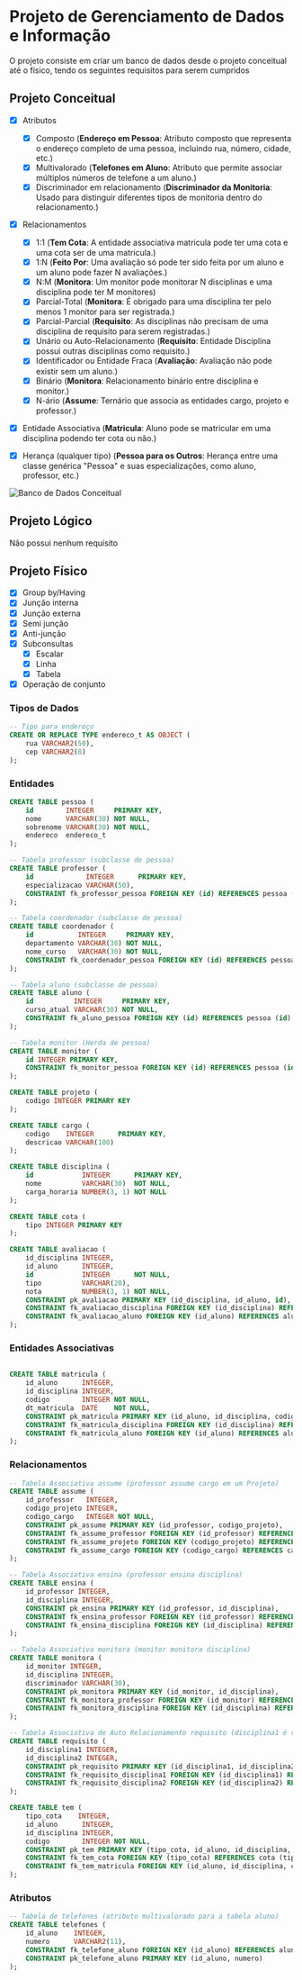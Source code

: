 # Projeto de Gerenciamento de Dados e Informação

O projeto consiste em criar um banco de dados desde o projeto conceitual até o físico, tendo os seguintes requisitos para serem cumpridos

## Projeto Conceitual

- [x] Atributos
  - [x] Composto (**Endereço em Pessoa**: Atributo composto que representa o endereço completo de uma pessoa, incluindo rua, número, cidade, etc.)
  - [x] Multivalorado (**Telefones em Aluno**: Atributo que permite associar múltiplos números de telefone a um aluno.)
  - [x] Discriminador em relacionamento (**Discriminador da Monitoria**: Usado para distinguir diferentes tipos de monitoria dentro do relacionamento.)

- [x] Relacionamentos
  - [x] 1:1 (**Tem Cota**: A entidade associativa matricula pode ter uma cota e uma cota ser de uma matricula.)
  - [x] 1:N (**Feito Por**: Uma avaliação só pode ter sido feita por um aluno e um aluno pode fazer N avaliações.)
  - [x] N:M (**Monitora**: Um monitor pode monitorar N disciplinas e uma disciplina pode ter M monitores)
  - [x] Parcial-Total (**Monitora**: É obrigado para uma disciplina ter pelo menos 1 monitor para ser registrada.)
  - [x] Parcial-Parcial (**Requisito**: As disciplinas não precisam de uma disciplina de requisito para serem registradas.)
  - [x] Unário ou Auto-Relacionamento (**Requisito**: Entidade Disciplina possui outras disciplinas como requisito.)
  - [x] Identificador ou Entidade Fraca (**Avaliação**: Avaliação não pode existir sem um aluno.)
  - [x] Binário (**Monitora**: Relacionamento binário entre disciplina e monitor.)
  - [x] N-ário (**Assume**: Ternário que associa as entidades cargo, projeto e professor.)

- [x] Entidade Associativa (**Matricula**: Aluno pode se matricular em uma disciplina podendo ter cota ou não.)

- [x] Herança (qualquer tipo) (**Pessoa para os Outros**: Herança entre uma classe genérica "Pessoa" e suas especializações, como aluno, professor, etc.)

![Banco de Dados Conceitual](Projeto_Conceitual/Captura%20de%20tela%202025-03-06%20212700.png)

## Projeto Lógico

Não possui nenhum requisito

## Projeto Físico

- [x] Group by/Having
- [x] Junção interna
- [x] Junção externa
- [x] Semi junção
- [x] Anti-junção
- [x] Subconsultas
  - [x] Escalar
  - [x] Linha
  - [x] Tabela
- [x] Operação de conjunto

### Tipos de Dados
```sql
-- Tipo para endereço
CREATE OR REPLACE TYPE endereco_t AS OBJECT (
    rua VARCHAR2(50),
    cep VARCHAR2(8)
);
```

### Entidades
```sql
CREATE TABLE pessoa (
    id        INTEGER     PRIMARY KEY,
    nome      VARCHAR(30) NOT NULL,
    sobrenome VARCHAR(30) NOT NULL,
    endereco  endereco_t
);

-- Tabela professor (subclasse de pessoa)
CREATE TABLE professor (
    id             INTEGER      PRIMARY KEY,
    especializacao VARCHAR(50),
    CONSTRAINT fk_professor_pessoa FOREIGN KEY (id) REFERENCES pessoa (id)
);

-- Tabela coordenador (subclasse de pessoa)
CREATE TABLE coordenador (
    id           INTEGER     PRIMARY KEY,
    departamento VARCHAR(30) NOT NULL,
    nome_curso   VARCHAR(30) NOT NULL,
    CONSTRAINT fk_coordenador_pessoa FOREIGN KEY (id) REFERENCES pessoa (id)
);

-- Tabela aluno (subclasse de pessoa)
CREATE TABLE aluno (
    id          INTEGER     PRIMARY KEY,
    curso_atual VARCHAR(30) NOT NULL,
    CONSTRAINT fk_aluno_pessoa FOREIGN KEY (id) REFERENCES pessoa (id)
);

-- Tabela monitor (Herda de pessoa)
CREATE TABLE monitor (
    id INTEGER PRIMARY KEY,
    CONSTRAINT fk_monitor_pessoa FOREIGN KEY (id) REFERENCES pessoa (id)
);

CREATE TABLE projeto (
    codigo INTEGER PRIMARY KEY
);

CREATE TABLE cargo (
    codigo    INTEGER      PRIMARY KEY,
    descricao VARCHAR(100)
);

CREATE TABLE disciplina (
    id            INTEGER      PRIMARY KEY,
    nome          VARCHAR(30)  NOT NULL,
    carga_horaria NUMBER(3, 1) NOT NULL
);

CREATE TABLE cota (
    tipo INTEGER PRIMARY KEY
);

CREATE TABLE avaliacao (
    id_disciplina INTEGER,
    id_aluno      INTEGER,
    id            INTEGER      NOT NULL,
    tipo          VARCHAR(20),
    nota          NUMBER(3, 1) NOT NULL,
    CONSTRAINT pk_avaliacao PRIMARY KEY (id_disciplina, id_aluno, id),
    CONSTRAINT fk_avaliacao_disciplina FOREIGN KEY (id_disciplina) REFERENCES disciplina (id),
    CONSTRAINT fk_avaliacao_aluno FOREIGN KEY (id_aluno) REFERENCES aluno (id)
);
```

### Entidades Associativas

```sql

CREATE TABLE matricula (
    id_aluno      INTEGER,
    id_disciplina INTEGER,
    codigo        INTEGER NOT NULL,
    dt_matricula  DATE    NOT NULL,
    CONSTRAINT pk_matricula PRIMARY KEY (id_aluno, id_disciplina, codigo),
    CONSTRAINT fk_matricula_disciplina FOREIGN KEY (id_disciplina) REFERENCES disciplina (id),
    CONSTRAINT fk_matricula_aluno FOREIGN KEY (id_aluno) REFERENCES aluno (id)
);
```

### Relacionamentos

```sql
-- Tabela Associativa assume (professor assume cargo em um Projeto)
CREATE TABLE assume (
    id_professor   INTEGER,
    codigo_projeto INTEGER,
    codigo_cargo   INTEGER NOT NULL,
    CONSTRAINT pk_assume PRIMARY KEY (id_professor, codigo_projeto),
    CONSTRAINT fk_assume_professor FOREIGN KEY (id_professor) REFERENCES professor (id) ON DELETE CASCADE,
    CONSTRAINT fk_assume_projeto FOREIGN KEY (codigo_projeto) REFERENCES projeto (codigo),
    CONSTRAINT fk_assume_cargo FOREIGN KEY (codigo_cargo) REFERENCES cargo (codigo)
);

-- Tabela Associativa ensina (professor ensina disciplina)
CREATE TABLE ensina (
    id_professor INTEGER,
    id_disciplina INTEGER,
    CONSTRAINT pk_ensina PRIMARY KEY (id_professor, id_disciplina),
    CONSTRAINT fk_ensina_professor FOREIGN KEY (id_professor) REFERENCES professor (id),
    CONSTRAINT fk_ensina_disciplina FOREIGN KEY (id_disciplina) REFERENCES disciplina (id)
);

-- Tabela Associativa monitora (monitor monitora disciplina)
CREATE TABLE monitora (
    id_monitor INTEGER,
    id_disciplina INTEGER,
    discriminador VARCHAR(30),
    CONSTRAINT pk_monitora PRIMARY KEY (id_monitor, id_disciplina),
    CONSTRAINT fk_monitora_professor FOREIGN KEY (id_monitor) REFERENCES monitor (id),
    CONSTRAINT fk_monitora_disciplina FOREIGN KEY (id_disciplina) REFERENCES disciplina (id)
);

-- Tabela Associativa de Auto Relacionamento requisito (disciplina1 é requisito da disciplina2)
CREATE TABLE requisito (
    id_disciplina1 INTEGER,
    id_disciplina2 INTEGER,
    CONSTRAINT pk_requisito PRIMARY KEY (id_disciplina1, id_disciplina2),
    CONSTRAINT fk_requisito_disciplina1 FOREIGN KEY (id_disciplina1) REFERENCES disciplina (id),
    CONSTRAINT fk_requisito_disciplina2 FOREIGN KEY (id_disciplina2) REFERENCES disciplina (id)
);

CREATE TABLE tem (
    tipo_cota    INTEGER,
    id_aluno      INTEGER,
    id_disciplina INTEGER,
    codigo        INTEGER NOT NULL,
    CONSTRAINT pk_tem PRIMARY KEY (tipo_cota, id_aluno, id_disciplina, codigo),
    CONSTRAINT fk_tem_cota FOREIGN KEY (tipo_cota) REFERENCES cota (tipo),
    CONSTRAINT fk_tem_matricula FOREIGN KEY (id_aluno, id_disciplina, codigo) REFERENCES matricula (id_aluno, id_disciplina, codigo)
);
```

### Atributos

```sql
-- Tabela de telefones (atributo multivalorado para a tabela aluno)
CREATE TABLE telefones (
    id_aluno    INTEGER,
    numero      VARCHAR2(11),
    CONSTRAINT fk_telefone_aluno FOREIGN KEY (id_aluno) REFERENCES aluno (id) ON DELETE CASCADE,
    CONSTRAINT pk_telefone_aluno PRIMARY KEY (id_aluno, numero)
);
```

